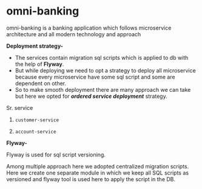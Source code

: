 # omni-banking
omni-banking is a banking application which follows microservice architecture and all modern technology and approach


**Deployment strategy-**

* The services contain migration sql scripts  which is applied to db with the help of **Flyway**.   
* But while deploying we need to opt a strategy to deploy all microservice because every microservice have some sql script and some are dependent on other.  
* So to make smooth deployment there are many approach we can take but here we opted for ***ordered service deployment*** strategy.  

Sr.    service  
1.     customer-service
2.     account-service


**Flyway-**  

Flyway is used for sql script versioning. 

Among multiple approach here we adopted centralized migration scripts.
Here we create one separate module in which we keep all SQL scripts as versioned and flyway tool is used here to apply the script in the DB.